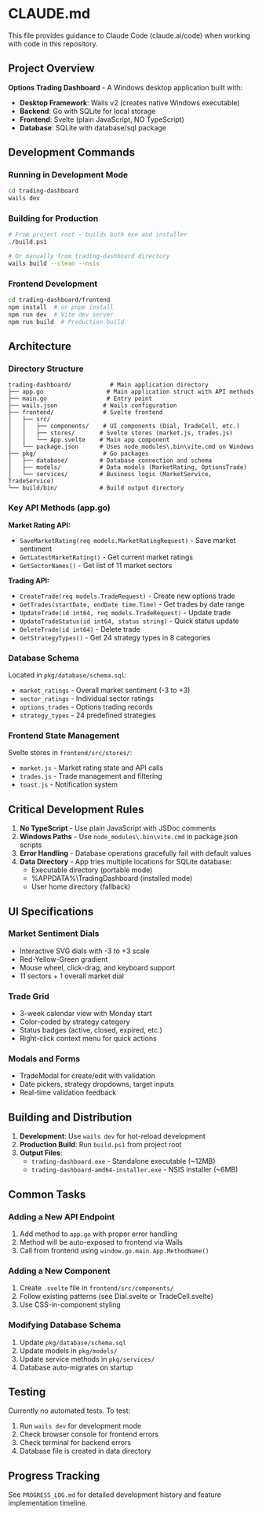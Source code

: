 # CLAUDE.md

This file provides guidance to Claude Code (claude.ai/code) when working with code in this repository.

## Project Overview

**Options Trading Dashboard** - A Windows desktop application built with:
- **Desktop Framework**: Wails v2 (creates native Windows executable)
- **Backend**: Go with SQLite for local storage
- **Frontend**: Svelte (plain JavaScript, NO TypeScript)
- **Database**: SQLite with database/sql package

## Development Commands

### Running in Development Mode
```bash
cd trading-dashboard
wails dev
```

### Building for Production
```bash
# From project root - builds both exe and installer
./build.ps1

# Or manually from trading-dashboard directory
wails build --clean --nsis
```

### Frontend Development
```bash
cd trading-dashboard/frontend
npm install  # or pnpm install
npm run dev  # Vite dev server
npm run build  # Production build
```

## Architecture

### Directory Structure
```
trading-dashboard/           # Main application directory
├── app.go                  # Main application struct with API methods
├── main.go                 # Entry point
├── wails.json             # Wails configuration
├── frontend/              # Svelte frontend
│   ├── src/
│   │   ├── components/    # UI components (Dial, TradeCell, etc.)
│   │   ├── stores/       # Svelte stores (market.js, trades.js)
│   │   └── App.svelte    # Main app component
│   └── package.json      # Uses node_modules\.bin\vite.cmd on Windows
├── pkg/                   # Go packages
│   ├── database/         # Database connection and schema
│   ├── models/           # Data models (MarketRating, OptionsTrade)
│   └── services/         # Business logic (MarketService, TradeService)
└── build/bin/            # Build output directory
```

### Key API Methods (app.go)

**Market Rating API:**
- `SaveMarketRating(req models.MarketRatingRequest)` - Save market sentiment
- `GetLatestMarketRating()` - Get current market ratings
- `GetSectorNames()` - Get list of 11 market sectors

**Trading API:**
- `CreateTrade(req models.TradeRequest)` - Create new options trade
- `GetTrades(startDate, endDate time.Time)` - Get trades by date range
- `UpdateTrade(id int64, req models.TradeRequest)` - Update trade
- `UpdateTradeStatus(id int64, status string)` - Quick status update
- `DeleteTrade(id int64)` - Delete trade
- `GetStrategyTypes()` - Get 24 strategy types in 8 categories

### Database Schema

Located in `pkg/database/schema.sql`:
- `market_ratings` - Overall market sentiment (-3 to +3)
- `sector_ratings` - Individual sector ratings
- `options_trades` - Options trading records
- `strategy_types` - 24 predefined strategies

### Frontend State Management

Svelte stores in `frontend/src/stores/`:
- `market.js` - Market rating state and API calls
- `trades.js` - Trade management and filtering
- `toast.js` - Notification system

## Critical Development Rules

1. **No TypeScript** - Use plain JavaScript with JSDoc comments
2. **Windows Paths** - Use `node_modules\.bin\vite.cmd` in package.json scripts
3. **Error Handling** - Database operations gracefully fail with default values
4. **Data Directory** - App tries multiple locations for SQLite database:
   - Executable directory (portable mode)
   - %APPDATA%\TradingDashboard (installed mode)
   - User home directory (fallback)

## UI Specifications

### Market Sentiment Dials
- Interactive SVG dials with -3 to +3 scale
- Red-Yellow-Green gradient
- Mouse wheel, click-drag, and keyboard support
- 11 sectors + 1 overall market dial

### Trade Grid
- 3-week calendar view with Monday start
- Color-coded by strategy category
- Status badges (active, closed, expired, etc.)
- Right-click context menu for quick actions

### Modals and Forms
- TradeModal for create/edit with validation
- Date pickers, strategy dropdowns, target inputs
- Real-time validation feedback

## Building and Distribution

1. **Development**: Use `wails dev` for hot-reload development
2. **Production Build**: Run `build.ps1` from project root
3. **Output Files**:
   - `trading-dashboard.exe` - Standalone executable (~12MB)
   - `trading-dashboard-amd64-installer.exe` - NSIS installer (~6MB)

## Common Tasks

### Adding a New API Endpoint
1. Add method to `app.go` with proper error handling
2. Method will be auto-exposed to frontend via Wails
3. Call from frontend using `window.go.main.App.MethodName()`

### Adding a New Component
1. Create `.svelte` file in `frontend/src/components/`
2. Follow existing patterns (see Dial.svelte or TradeCell.svelte)
3. Use CSS-in-component styling

### Modifying Database Schema
1. Update `pkg/database/schema.sql`
2. Update models in `pkg/models/`
3. Update service methods in `pkg/services/`
4. Database auto-migrates on startup

## Testing

Currently no automated tests. To test:
1. Run `wails dev` for development mode
2. Check browser console for frontend errors
3. Check terminal for backend errors
4. Database file is created in data directory

## Progress Tracking

See `PROGRESS_LOG.md` for detailed development history and feature implementation timeline.